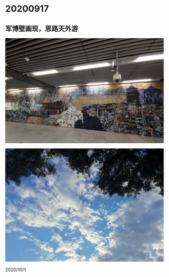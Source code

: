 # 20200917

## 军博壁画现，思路天外游
![](../../assets/001/2020091701.png)

![](../../assets/001/2020091702.png)

2020/10/1